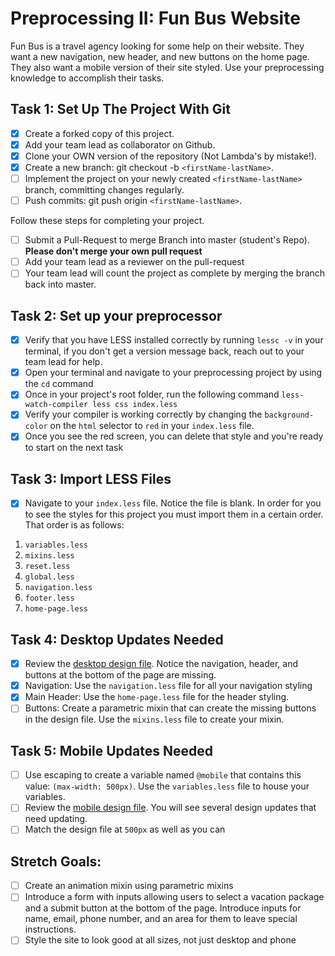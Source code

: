 # Preprocessing II: Fun Bus Website

Fun Bus is a travel agency looking for some help on their website. They want a new navigation, new header, and new buttons on the home page. They also want a mobile version of their site styled. Use your preprocessing knowledge to accomplish their tasks.

## Task 1: Set Up The Project With Git

- [x] Create a forked copy of this project.
- [x] Add your team lead as collaborator on Github.
- [x] Clone your OWN version of the repository (Not Lambda's by mistake!).
- [x] Create a new branch: git checkout -b `<firstName-lastName>`.
- [ ] Implement the project on your newly created `<firstName-lastName>` branch, committing changes regularly.
- [ ] Push commits: git push origin `<firstName-lastName>`.

Follow these steps for completing your project.

- [ ] Submit a Pull-Request to merge <firstName-lastName> Branch into master (student's Repo). **Please don't merge your own pull request**
- [ ] Add your team lead as a reviewer on the pull-request
- [ ] Your team lead will count the project as complete by merging the branch back into master.

## Task 2: Set up your preprocessor

- [x] Verify that you have LESS installed correctly by running `lessc -v` in your terminal, if you don't get a version message back, reach out to your team lead for help.
- [x] Open your terminal and navigate to your preprocessing project by using the `cd` command
- [x] Once in your project's root folder, run the following command `less-watch-compiler less css index.less`
- [x] Verify your compiler is working correctly by changing the `background-color` on the `html` selector to `red` in your `index.less` file.
- [x] Once you see the red screen, you can delete that style and you're ready to start on the next task

## Task 3: Import LESS Files

- [x] Navigate to your `index.less` file. Notice the file is blank. In order for you to see the styles for this project you must import them in a certain order. That order is as follows:

1. `variables.less`
2. `mixins.less`
3. `reset.less`
4. `global.less`
5. `navigation.less`
6. `footer.less`
7. `home-page.less`

## Task 4: Desktop Updates Needed

- [x] Review the [desktop design file](design-files/fun-bus-desktop.png). Notice the navigation, header, and buttons at the bottom of the page are missing.
- [x] Navigation: Use the `navigation.less` file for all your navigation styling
- [x] Main Header: Use the `home-page.less` file for the header styling.
- [ ] Buttons: Create a parametric mixin that can create the missing buttons in the design file. Use the `mixins.less` file to create your mixin.

## Task 5: Mobile Updates Needed

- [ ] Use escaping to create a variable named `@mobile` that contains this value: `(max-width: 500px)`. Use the `variables.less` file to house your variables.
- [ ] Review the [mobile design file](design-files/fun-bus-mobile.png). You will see several design updates that need updating.
- [ ] Match the design file at `500px` as well as you can

## Stretch Goals:

- [ ] Create an animation mixin using parametric mixins
- [ ] Introduce a form with inputs allowing users to select a vacation package and a submit button at the bottom of the page. Introduce inputs for name, email, phone number, and an area for them to leave special instructions.
- [ ] Style the site to look good at all sizes, not just desktop and phone
